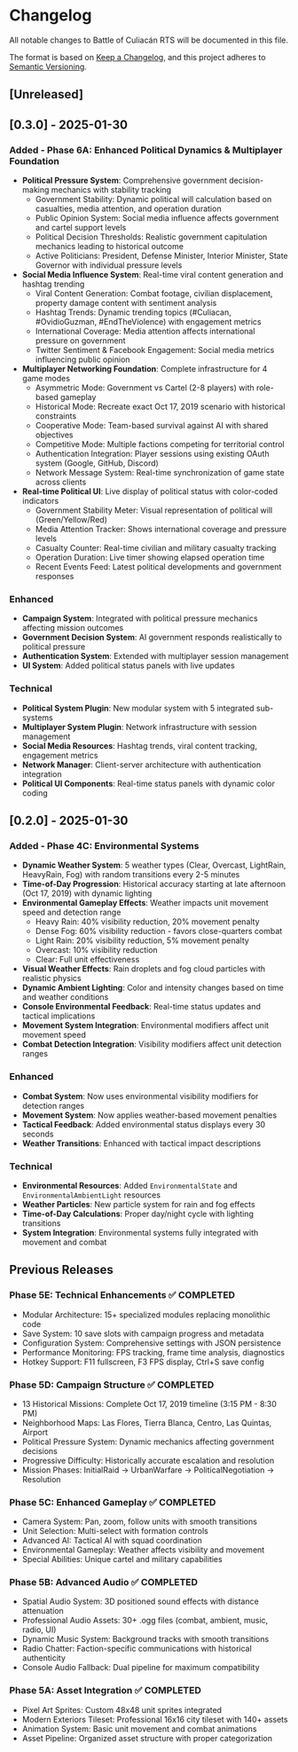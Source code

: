 # Changelog

All notable changes to Battle of Culiacán RTS will be documented in this file.

The format is based on [Keep a Changelog](https://keepachangelog.com/en/1.0.0/),
and this project adheres to [Semantic Versioning](https://semver.org/spec/v2.0.0.html).

## [Unreleased]

## [0.3.0] - 2025-01-30

### Added - Phase 6A: Enhanced Political Dynamics & Multiplayer Foundation
- **Political Pressure System**: Comprehensive government decision-making mechanics with stability tracking
  - Government Stability: Dynamic political will calculation based on casualties, media attention, and operation duration
  - Public Opinion System: Social media influence affects government and cartel support levels
  - Political Decision Thresholds: Realistic government capitulation mechanics leading to historical outcome
  - Active Politicians: President, Defense Minister, Interior Minister, State Governor with individual pressure levels
- **Social Media Influence System**: Real-time viral content generation and hashtag trending
  - Viral Content Generation: Combat footage, civilian displacement, property damage content with sentiment analysis
  - Hashtag Trends: Dynamic trending topics (#Culiacan, #OvidioGuzman, #EndTheViolence) with engagement metrics
  - International Coverage: Media attention affects international pressure on government
  - Twitter Sentiment & Facebook Engagement: Social media metrics influencing public opinion
- **Multiplayer Networking Foundation**: Complete infrastructure for 4 game modes
  - Asymmetric Mode: Government vs Cartel (2-8 players) with role-based gameplay
  - Historical Mode: Recreate exact Oct 17, 2019 scenario with historical constraints
  - Cooperative Mode: Team-based survival against AI with shared objectives
  - Competitive Mode: Multiple factions competing for territorial control
  - Authentication Integration: Player sessions using existing OAuth system (Google, GitHub, Discord)
  - Network Message System: Real-time synchronization of game state across clients
- **Real-time Political UI**: Live display of political status with color-coded indicators
  - Government Stability Meter: Visual representation of political will (Green/Yellow/Red)
  - Media Attention Tracker: Shows international coverage and pressure levels
  - Casualty Counter: Real-time civilian and military casualty tracking
  - Operation Duration: Live timer showing elapsed operation time
  - Recent Events Feed: Latest political developments and government responses

### Enhanced
- **Campaign System**: Integrated with political pressure mechanics affecting mission outcomes
- **Government Decision System**: AI government responds realistically to political pressure
- **Authentication System**: Extended with multiplayer session management
- **UI System**: Added political status panels with live updates

### Technical
- **Political System Plugin**: New modular system with 5 integrated sub-systems
- **Multiplayer System Plugin**: Network infrastructure with session management
- **Social Media Resources**: Hashtag trends, viral content tracking, engagement metrics
- **Network Manager**: Client-server architecture with authentication integration
- **Political UI Components**: Real-time status panels with dynamic color coding

## [0.2.0] - 2025-01-30

### Added - Phase 4C: Environmental Systems
- **Dynamic Weather System**: 5 weather types (Clear, Overcast, LightRain, HeavyRain, Fog) with random transitions every 2-5 minutes
- **Time-of-Day Progression**: Historical accuracy starting at late afternoon (Oct 17, 2019) with dynamic lighting
- **Environmental Gameplay Effects**: Weather impacts unit movement speed and detection range
  - Heavy Rain: 40% visibility reduction, 20% movement penalty
  - Dense Fog: 60% visibility reduction - favors close-quarters combat
  - Light Rain: 20% visibility reduction, 5% movement penalty
  - Overcast: 10% visibility reduction
  - Clear: Full unit effectiveness
- **Visual Weather Effects**: Rain droplets and fog cloud particles with realistic physics
- **Dynamic Ambient Lighting**: Color and intensity changes based on time and weather conditions
- **Console Environmental Feedback**: Real-time status updates and tactical implications
- **Movement System Integration**: Environmental modifiers affect unit movement speed
- **Combat Detection Integration**: Visibility modifiers affect unit detection ranges

### Enhanced
- **Combat System**: Now uses environmental visibility modifiers for detection ranges
- **Movement System**: Now applies weather-based movement penalties
- **Tactical Feedback**: Added environmental status displays every 30 seconds
- **Weather Transitions**: Enhanced with tactical impact descriptions

### Technical
- **Environmental Resources**: Added `EnvironmentalState` and `EnvironmentalAmbientLight` resources
- **Weather Particles**: New particle system for rain and fog effects
- **Time-of-Day Calculations**: Proper day/night cycle with lighting transitions
- **System Integration**: Environmental systems fully integrated with movement and combat

## Previous Releases

### Phase 5E: Technical Enhancements ✅ **COMPLETED**
- Modular Architecture: 15+ specialized modules replacing monolithic code
- Save System: 10 save slots with campaign progress and metadata
- Configuration System: Comprehensive settings with JSON persistence
- Performance Monitoring: FPS tracking, frame time analysis, diagnostics
- Hotkey Support: F11 fullscreen, F3 FPS display, Ctrl+S save config

### Phase 5D: Campaign Structure ✅ **COMPLETED**
- 13 Historical Missions: Complete Oct 17, 2019 timeline (3:15 PM - 8:30 PM)
- Neighborhood Maps: Las Flores, Tierra Blanca, Centro, Las Quintas, Airport
- Political Pressure System: Dynamic mechanics affecting government decisions
- Progressive Difficulty: Historically accurate escalation and resolution
- Mission Phases: InitialRaid → UrbanWarfare → PoliticalNegotiation → Resolution

### Phase 5C: Enhanced Gameplay ✅ **COMPLETED**
- Camera System: Pan, zoom, follow units with smooth transitions
- Unit Selection: Multi-select with formation controls
- Advanced AI: Tactical AI with squad coordination
- Environmental Gameplay: Weather affects visibility and movement
- Special Abilities: Unique cartel and military capabilities

### Phase 5B: Advanced Audio ✅ **COMPLETED**
- Spatial Audio System: 3D positioned sound effects with distance attenuation
- Professional Audio Assets: 30+ .ogg files (combat, ambient, music, radio, UI)
- Dynamic Music System: Background tracks with smooth transitions
- Radio Chatter: Faction-specific communications with historical authenticity
- Console Audio Fallback: Dual pipeline for maximum compatibility

### Phase 5A: Asset Integration ✅ **COMPLETED**
- Pixel Art Sprites: Custom 48x48 unit sprites integrated
- Modern Exteriors Tileset: Professional 16x16 city tileset with 140+ assets
- Animation System: Basic unit movement and combat animations
- Asset Pipeline: Organized asset structure with proper categorization